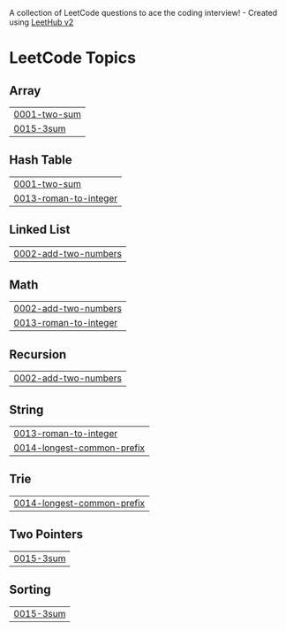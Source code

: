 A collection of LeetCode questions to ace the coding interview! - Created using [LeetHub v2](https://github.com/arunbhardwaj/LeetHub-2.0)
<!---LeetCode Topics Start-->
# LeetCode Topics
## Array
|  |
| ------- |
| [0001-two-sum](https://github.com/MadhuMitha032004/leetcode/tree/master/0001-two-sum) |
| [0015-3sum](https://github.com/MadhuMitha032004/leetcode/tree/master/0015-3sum) |
## Hash Table
|  |
| ------- |
| [0001-two-sum](https://github.com/MadhuMitha032004/leetcode/tree/master/0001-two-sum) |
| [0013-roman-to-integer](https://github.com/MadhuMitha032004/leetcode/tree/master/0013-roman-to-integer) |
## Linked List
|  |
| ------- |
| [0002-add-two-numbers](https://github.com/MadhuMitha032004/leetcode/tree/master/0002-add-two-numbers) |
## Math
|  |
| ------- |
| [0002-add-two-numbers](https://github.com/MadhuMitha032004/leetcode/tree/master/0002-add-two-numbers) |
| [0013-roman-to-integer](https://github.com/MadhuMitha032004/leetcode/tree/master/0013-roman-to-integer) |
## Recursion
|  |
| ------- |
| [0002-add-two-numbers](https://github.com/MadhuMitha032004/leetcode/tree/master/0002-add-two-numbers) |
## String
|  |
| ------- |
| [0013-roman-to-integer](https://github.com/MadhuMitha032004/leetcode/tree/master/0013-roman-to-integer) |
| [0014-longest-common-prefix](https://github.com/MadhuMitha032004/leetcode/tree/master/0014-longest-common-prefix) |
## Trie
|  |
| ------- |
| [0014-longest-common-prefix](https://github.com/MadhuMitha032004/leetcode/tree/master/0014-longest-common-prefix) |
## Two Pointers
|  |
| ------- |
| [0015-3sum](https://github.com/MadhuMitha032004/leetcode/tree/master/0015-3sum) |
## Sorting
|  |
| ------- |
| [0015-3sum](https://github.com/MadhuMitha032004/leetcode/tree/master/0015-3sum) |
<!---LeetCode Topics End-->